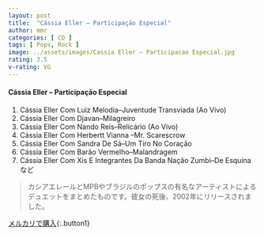 ```yaml
---
layout: post
title:  "Cássia Eller – Participaçāo Especial"
author: mmr
categories: [ CD ]
tags: [ Pops, Rock ]
image: ../assets/images/Cassia Eller – Participacao Especial.jpg
rating: 3.5
v-rating: VG
---
```


#### Cássia Eller – Participaçāo Especial

1. Cássia Eller Com Luiz Melodia–Juventude Transviada (Ao Vivo)
2. Cássia Eller Com Djavan–Milagreiro
3. Cássia Eller Com Nando Reis–Relicário (Ao Vivo)
4. Cássia Eller Com Herbertt Vianna –Mr. Scarescrow
5. Cássia Eller Com Sandra De Sá–Um Tiro No Coraçāo
6. Cássia Eller Com Barão Vermelho–Malandragem
7. Cássia Eller Com Xis E Integrantes Da Banda Nação Zumbi–De Esquina
など


> カシアエレールとMPBやブラジルのポップスの有名なアーティストによるデュエットをまとめたものです。彼女の死後、2002年にリリースされました。

[メルカリで購入](https://jp.mercari.com/item/m82208472060){:.button1}
